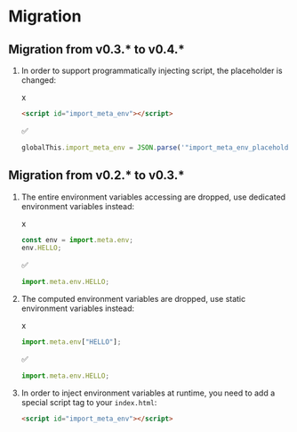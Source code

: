 # Migration

## Migration from v0.3.\* to v0.4.\*

1. In order to support programmatically injecting script, the placeholder is changed:

   x

   ```html
   <script id="import_meta_env"></script>
   ```

   ✅

   ```js
   globalThis.import_meta_env = JSON.parse('"import_meta_env_placeholder"');
   ```

## Migration from v0.2.\* to v0.3.\*

1. The entire environment variables accessing are dropped, use dedicated environment variables instead:

   x

   ```js
   const env = import.meta.env;
   env.HELLO;
   ```

   ✅

   ```js
   import.meta.env.HELLO;
   ```

1. The computed environment variables are dropped, use static environment variables instead:

   x

   ```js
   import.meta.env["HELLO"];
   ```

   ✅

   ```js
   import.meta.env.HELLO;
   ```

1. In order to inject environment variables at runtime, you need to add a special script tag to your `index.html`:

   ```html
   <script id="import_meta_env"></script>
   ```
